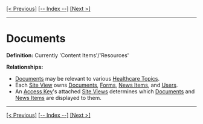 [[< Previous]](specialties.md) [[-- Index --]](entity_class_index.md) [[Next >]](care_services.md)
___
# Documents

**Definition:** Currently 'Content Items'/'Resources'

**Relationships:**
  * [Documents](documents.md) may be relevant to various [Healthcare Topics](healthcare_topics.md).
  * Each [Site View](site_views.md) owns [Documents](documents.md), [Forms](forms.md), [News Items](news_items.md), and [Users](users.md).
  * An [Access Key](access_keys.md)'s attached [Site Views](site_views.md) determines which [Documents](documents.md) and [News Items](news_items.md) are displayed to them.

___
[[< Previous]](specialties.md) [[-- Index --]](entity_class_index.md) [[Next >]](care_services.md)
